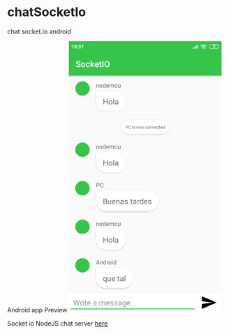 # chatSocketIo
chat socket.io android



Android app Preview 
<img src="https://github.com/cesarazocar/chatSocketIo/blob/master/socketio%20android.png" width="350" title="Socketio client example" alt="Socket.io client example">



Socket io NodeJS chat server <a href="https://github.com/cesarazocar/chatSocketNodeJS">here</a>
